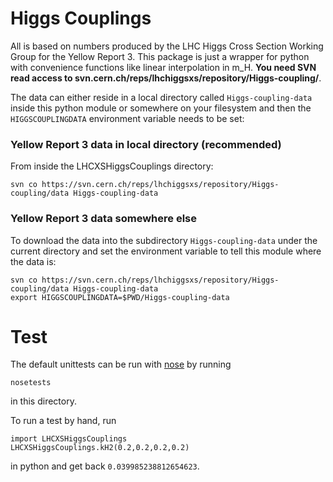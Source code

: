 # Higgs Couplings

All is based on numbers produced by the LHC Higgs Cross Section Working Group for the Yellow Report 3. This package is just a wrapper for python with convenience functions like linear interpolation in m_H. __You need SVN read access to svn.cern.ch/reps/lhchiggsxs/repository/Higgs-coupling/__.

The data can either reside in a local directory called `Higgs-coupling-data` inside this python module or somewhere on your filesystem and then the `HIGGSCOUPLINGDATA` environment variable needs to be set:

### Yellow Report 3 data in local directory (recommended)
From inside the LHCXSHiggsCouplings directory:

```
svn co https://svn.cern.ch/reps/lhchiggsxs/repository/Higgs-coupling/data Higgs-coupling-data
```

### Yellow Report 3 data somewhere else
To download the data into the subdirectory `Higgs-coupling-data` under the current directory and set the environment variable to tell this module where the data is:

```
svn co https://svn.cern.ch/reps/lhchiggsxs/repository/Higgs-coupling/data Higgs-coupling-data
export HIGGSCOUPLINGDATA=$PWD/Higgs-coupling-data
```


# Test

The default unittests can be run with [nose](http://nose.readthedocs.org/en/latest/) by running

```
nosetests
```
in this directory.
 
To run a test by hand, run

```
import LHCXSHiggsCouplings
LHCXSHiggsCouplings.kH2(0.2,0.2,0.2,0.2)
```
in python and get back `0.039985238812654623`.
